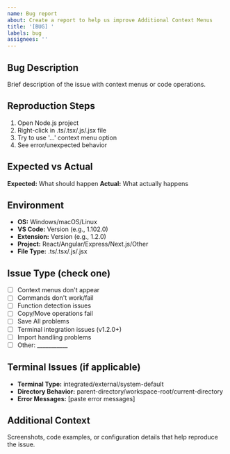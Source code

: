 ```yaml
---
name: Bug report
about: Create a report to help us improve Additional Context Menus
title: '[BUG] '
labels: bug
assignees: ''
---
```


## Bug Description
Brief description of the issue with context menus or code operations.

## Reproduction Steps
1. Open Node.js project
2. Right-click in .ts/.tsx/.js/.jsx file
3. Try to use '...' context menu option
4. See error/unexpected behavior

## Expected vs Actual
**Expected:** What should happen
**Actual:** What actually happens

## Environment
- **OS:** Windows/macOS/Linux
- **VS Code:** Version (e.g., 1.102.0)
- **Extension:** Version (e.g., 1.2.0)
- **Project:** React/Angular/Express/Next.js/Other
- **File Type:** .ts/.tsx/.js/.jsx

## Issue Type (check one)
- [ ] Context menus don't appear
- [ ] Commands don't work/fail
- [ ] Function detection issues
- [ ] Copy/Move operations fail
- [ ] Save All problems
- [ ] Terminal integration issues (v1.2.0+)
- [ ] Import handling problems
- [ ] Other: ___________

## Terminal Issues (if applicable)
- **Terminal Type:** integrated/external/system-default
- **Directory Behavior:** parent-directory/workspace-root/current-directory
- **Error Messages:** [paste error messages]

## Additional Context
Screenshots, code examples, or configuration details that help reproduce the issue.
